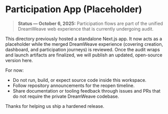 # Participation App (Placeholder)

> **Status — October 6, 2025:** Participation flows are part of the unified DreamWeave web experience that is currently undergoing audit.

This directory previously hosted a standalone Next.js app. It now acts as a placeholder while the merged DreamWeave experience (covering creation, dashboard, and participation journeys) is reviewed. Once the audit wraps and launch artifacts are finalized, we will publish an updated, open-source version here.

For now:
- Do not run, build, or expect source code inside this workspace.
- Follow repository announcements for the reopen timeline.
- Share documentation or tooling feedback through issues and PRs that do not require the private DreamWeave codebase.

Thanks for helping us ship a hardened release.
